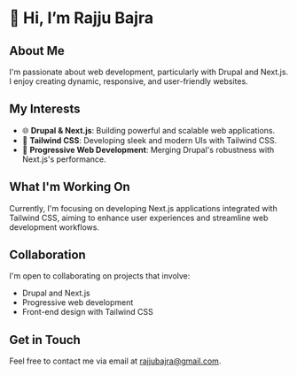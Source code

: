# 👋 Hi, I’m Rajju Bajra

## About Me
I'm passionate about web development, particularly with Drupal and Next.js. I enjoy creating dynamic, responsive, and user-friendly websites.

## My Interests
- 🌐 **Drupal & Next.js**: Building powerful and scalable web applications.
- 🎨 **Tailwind CSS**: Developing sleek and modern UIs with Tailwind CSS.
- 🚀 **Progressive Web Development**: Merging Drupal's robustness with Next.js's performance.

## What I'm Working On
Currently, I'm focusing on developing Next.js applications integrated with Tailwind CSS, aiming to enhance user experiences and streamline web development workflows.

## Collaboration
I'm open to collaborating on projects that involve:
- Drupal and Next.js
- Progressive web development
- Front-end design with Tailwind CSS

## Get in Touch
Feel free to contact me via email at [rajjubajra@gmail.com](mailto:rajjubajra@gmail.com).
